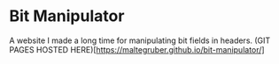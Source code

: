 # Bit Manipulator
A website I made a long time for manipulating bit fields in headers.
(GIT PAGES HOSTED HERE)[https://maltegruber.github.io/bit-manipulator/]
